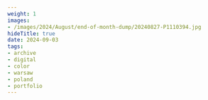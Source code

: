 ```yaml
---
weight: 1
images:
- /images/2024/August/end-of-month-dump/20240827-P1110394.jpg
hideTitle: true
date: 2024-09-03
tags:
- archive
- digital
- color
- warsaw
- poland
- portfolio
---
```



